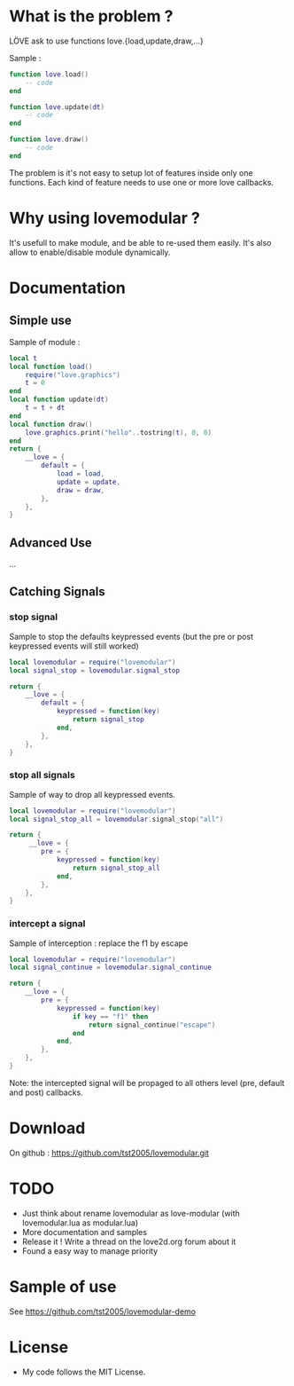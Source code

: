 
# What is the problem ?

LÖVE ask to use functions love.{load,update,draw,...}

Sample :
```lua
function love.load()
	-- code
end

function love.update(dt)
	-- code
end

function love.draw()
	-- code
end
```

The problem is it's not easy to setup lot of features inside only one functions.
Each kind of feature needs to use one or more love callbacks.

# Why using lovemodular ?

It's usefull to make module, and be able to re-used them easily.
It's also allow to enable/disable module dynamically.


# Documentation

## Simple use

Sample of module :
```lua
local t
local function load()
	require("love.graphics")
	t = 0
end
local function update(dt)
	t = t + dt
end
local function draw()
	love.graphics.print("hello"..tostring(t), 0, 0)
end
return {
	__love = {
		default = {
			load = load,
			update = update,
			draw = draw,
		},
	},
}
```

## Advanced Use

...


## Catching Signals


### stop signal


Sample to stop the defaults keypressed events (but the pre or post keypressed events will still worked)
```lua
local lovemodular = require("lovemodular")
local signal_stop = lovemodular.signal_stop

return {
	__love = {
		default = {
			keypressed = function(key)
				return signal_stop
			end,
		},
	},
}
```

### stop all signals

Sample of way to drop all keypressed events.
```lua
local lovemodular = require("lovemodular")
local signal_stop_all = lovemodular.signal_stop("all")

return {
	 __love = {
		pre = {
			keypressed = function(key)
				return signal_stop_all
			end,
		},
	},
}
```


### intercept a signal

Sample of interception : replace the f1 by escape

```lua
local lovemodular = require("lovemodular")
local signal_continue = lovemodular.signal_continue

return {
	__love = {
		pre = {
			keypressed = function(key)
				if key == "f1" then
					return signal_continue("escape")
				end
			end,
		},
	},
}
```
Note: the intercepted signal will be propaged to all others level (pre, default and post) callbacks.


# Download

On github : https://github.com/tst2005/lovemodular.git

# TODO

 * Just think about rename lovemodular as love-modular (with lovemodular.lua as modular.lua)
 * More documentation and samples
 * Release it ! Write a thread on the love2d.org forum about it
 * Found a easy way to manage priority

# Sample of use

See https://github.com/tst2005/lovemodular-demo

# License

 * My code follows the MIT License.
